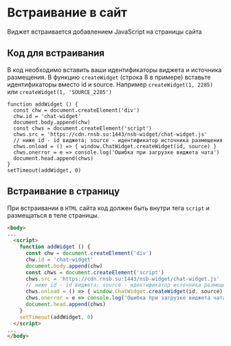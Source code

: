# Встраивание в сайт

Виджет встраивается добавлением JavaScript на страницы сайта

## Код для встраивания

В код необходимо вставить ваши идентификаторы виджета и источника размещения.
В функцию `createWidget` (строка 8 в примере) вставьте идентификаторы вместо id и source. Например `createWidget(1, 2285)` или `createWidget(1, 'SOURCE_2285')`

```js{8}
function addWidget () {
  const chw = document.createElement('div')
  chw.id = 'chat-widget'
  document.body.append(chw)
  const chws = document.createElement('script')
  chws.src = 'https://cdn.rnsb.su:1443/nsb-widget/chat-widget.js'
  // ниже id - id виджета; source - идентификатор источника размещения 
  chws.onload = () => { window.ChatWidget.createWidget(id, source) }
  chws.onerror = e => console.log('Ошибка при загрузке виджета чата')
  document.head.append(chws)
}
setTimeout(addWidget, 0)
```

## Встраивание в страницу

При встраивании в `HTML` сайта код должен быть внутри тега `script` и размещаться в теле страницы.

```html
<body>
...
  <script>
    function addWidget () {
      const chw = document.createElement('div')
      chw.id = 'chat-widget'
      document.body.append(chw)
      const chws = document.createElement('script')
      chws.src = 'https://cdn.rnsb.su:1443/nsb-widget/chat-widget.js'
      // ниже id - id виджета; source - идентификатор источника размещения 
      chws.onload = () => { window.ChatWidget.createWidget(id, source) }
      chws.onerror = e => console.log('Ошибка при загрузке виджета чата')
      document.head.append(chws)
    }
    setTimeout(addWidget, 0)
  </script>
...
</body>
```
